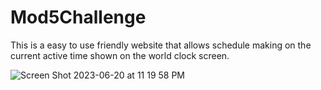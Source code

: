 # Mod5Challenge

This is a easy to use friendly website that allows schedule making on the current active time shown on the world clock screen.

![Screen Shot 2023-06-20 at 11 19 58 PM](https://github.com/Emareaun/Mod5Challenge/assets/127164101/eb9ed7ca-62dd-4272-a6a4-c757ac7ed46a)
